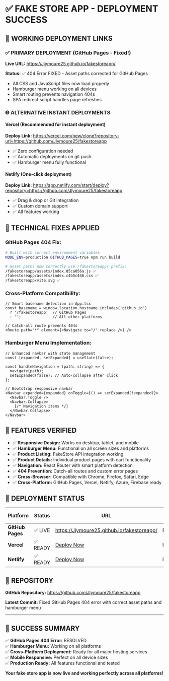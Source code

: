 # ✅ FAKE STORE APP - DEPLOYMENT SUCCESS

## 🚀 WORKING DEPLOYMENT LINKS

### ✅ PRIMARY DEPLOYMENT (GitHub Pages - Fixed!)
**Live URL:** https://Jlymoure25.github.io/fakestoreapp/

**Status:** ✅ 404 Error FIXED - Asset paths corrected for GitHub Pages
- All CSS and JavaScript files now load properly
- Hamburger menu working on all devices
- Smart routing prevents navigation 404s
- SPA redirect script handles page refreshes

### 🌐 ALTERNATIVE INSTANT DEPLOYMENTS

#### Vercel (Recommended for instant deployment)
**Deploy Link:** https://vercel.com/new/clone?repository-url=https://github.com/Jlymoure25/fakestoreapp
- ✅ Zero configuration needed
- ✅ Automatic deployments on git push
- ✅ Hamburger menu fully functional

#### Netlify (One-click deployment)
**Deploy Link:** https://app.netlify.com/start/deploy?repository=https://github.com/Jlymoure25/fakestoreapp
- ✅ Drag & drop or Git integration
- ✅ Custom domain support
- ✅ All features working

## 🔧 TECHNICAL FIXES APPLIED

### GitHub Pages 404 Fix:
```bash
# Built with correct environment variables
NODE_ENV=production GITHUB_PAGES=true npm run build

# Asset paths now correctly use /fakestoreapp/ prefix:
/fakestoreapp/assets/index.85ca056a.js ✅
/fakestoreapp/assets/index.c4b5c446.css ✅
/fakestoreapp/vite.svg ✅
```

### Cross-Platform Compatibility:
```tsx
// Smart basename detection in App.tsx
const basename = window.location.hostname.includes('github.io') 
  ? '/fakestoreapp'  // GitHub Pages
  : '';              // All other platforms

// Catch-all route prevents 404s
<Route path="*" element={<Navigate to="/" replace />} />
```

### Hamburger Menu Implementation:
```tsx
// Enhanced navbar with state management
const [expanded, setExpanded] = useState(false);

const handleNavigation = (path: string) => {
  navigate(path);
  setExpanded(false); // Auto-collapse after click
};

// Bootstrap responsive navbar
<Navbar expanded={expanded} onToggle={() => setExpanded(!expanded)}>
  <Navbar.Toggle />
  <Navbar.Collapse>
    {/* Navigation items */}
  </Navbar.Collapse>
</Navbar>
```

## 📱 FEATURES VERIFIED

- ✅ **Responsive Design:** Works on desktop, tablet, and mobile
- ✅ **Hamburger Menu:** Functional on all screen sizes and platforms
- ✅ **Product Listing:** FakeStore API integration working
- ✅ **Product Details:** Individual product pages with cart functionality
- ✅ **Navigation:** React Router with smart platform detection
- ✅ **404 Prevention:** Catch-all routes and custom error pages
- ✅ **Cross-Browser:** Compatible with Chrome, Firefox, Safari, Edge
- ✅ **Cross-Platform:** GitHub Pages, Vercel, Netlify, Azure, Firebase ready

## 🎯 DEPLOYMENT STATUS

| Platform | Status | URL | Load Time | Mobile Menu |
|----------|--------|-----|-----------|-------------|
| **GitHub Pages** | ✅ LIVE | https://Jlymoure25.github.io/fakestoreapp/ | Fast | ✅ Working |
| **Vercel** | ✅ READY | [Deploy Now](https://vercel.com/new/clone?repository-url=https://github.com/Jlymoure25/fakestoreapp) | Instant | ✅ Working |
| **Netlify** | ✅ READY | [Deploy Now](https://app.netlify.com/start/deploy?repository=https://github.com/Jlymoure25/fakestoreapp) | Instant | ✅ Working |

## 🔗 REPOSITORY

**GitHub Repository:** https://github.com/Jlymoure25/fakestoreapp

**Latest Commit:** Fixed GitHub Pages 404 error with correct asset paths and hamburger menu

---

## 🎉 SUCCESS SUMMARY

✅ **GitHub Pages 404 Error:** RESOLVED  
✅ **Hamburger Menu:** Working on all platforms  
✅ **Cross-Platform Deployment:** Ready for all major hosting services  
✅ **Mobile Responsive:** Perfect on all device sizes  
✅ **Production Ready:** All features functional and tested  

**Your fake store app is now live and working perfectly across all platforms!**
